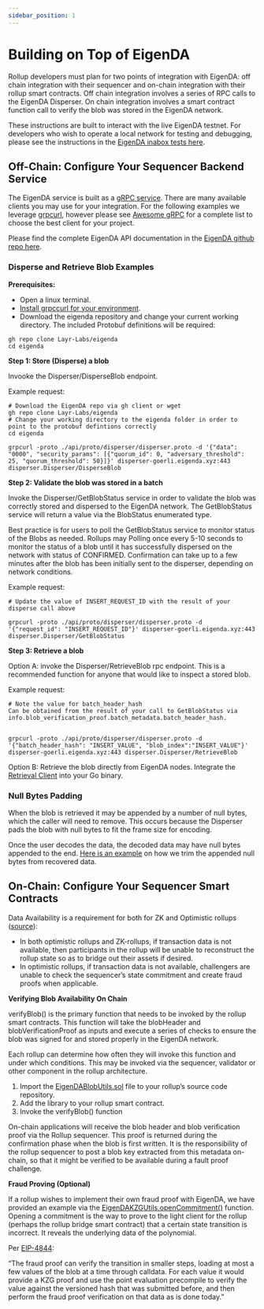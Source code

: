 ```yaml
---
sidebar_position: 1
---
```


# Building on Top of EigenDA

Rollup developers must plan for two points of integration with EigenDA: off chain integration with their sequencer and on-chain integration with their rollup smart contracts. Off chain integration involves a series of RPC calls to the EigenDA Disperser. On chain integration involves a smart contract function call to verify the blob was stored in the EigenDA network.

These instructions are built to interact with the live EigenDA testnet. For developers who wish to operate a local network for testing and debugging, please see the instructions in the [EigenDA inabox tests here](https://github.com/Layr-Labs/eigenda/tree/master/inabox).

## Off-Chain: Configure Your Sequencer Backend Service

The EigenDA service is built as a [gRPC service](https://grpc.io/). There are many available clients you may use for your integration. For the following examples we leverage [grpcurl](https://github.com/fullstorydev/grpcurl), however please see [Awesome gRPC](https://github.com/grpc-ecosystem/awesome-grpc#tools) for a complete list to choose the best client for your project.

Please find the complete EigenDA API documentation in the [EigenDA github repo here](https://github.com/Layr-Labs/eigenda/tree/master/api/docs).

### Disperse and Retrieve Blob Examples

**Prerequisites:**

- Open a linux terminal.
- [Install grpccurl for your environment](https://github.com/fullstorydev/grpcurl#installation).
- Download the eigenda repository and change your current working directory. The included Protobuf definitions will be required:

```
gh repo clone Layr-Labs/eigenda
cd eigenda
```

**Step 1: Store (Disperse) a blob**

Invooke the Disperser/DisperseBlob endpoint.

Example request:

```
# Download the EigenDA repo via gh client or wget
gh repo clone Layr-Labs/eigenda
# Change your working directory to the eigenda folder in order to point to the protobuf defintions correctly
cd eigenda

grpcurl -proto ./api/proto/disperser/disperser.proto -d '{"data": "0000", "security_params": [{"quorum_id": 0, "adversary_threshold": 25, "quorum_threshold": 50}]}' disperser-goerli.eigenda.xyz:443 disperser.Disperser/DisperseBlob

```

**Step 2: Validate the blob was stored in a batch**

Invoke the Disperser/GetBlobStatus service in order to validate the blob was correctly stored and dispersed to the EigenDA network. The GetBlobStatus service will return a value via the BlobStatus enumerated type.

Best practice is for users to poll the GetBlobStatus service to monitor status of the Blobs as needed. Rollups may Polling once every 5-10 seconds to monitor the status of a blob until it has successfully dispersed on the network with status of CONFIRMED. Confirmation can take up to a few minutes after the blob has been initially sent to the disperser, depending on network conditions.

Example request:

```
# Update the value of INSERT_REQUEST_ID with the result of your disperse call above

grpcurl -proto ./api/proto/disperser/disperser.proto -d '{"request_id": "INSERT_REQUEST_ID"}' disperser-goerli.eigenda.xyz:443 disperser.Disperser/GetBlobStatus
```

**Step 3: Retrieve a blob**

Option A: invoke the Disperser/RetrieveBlob rpc endpoint. This is a recommended function for anyone that would like to inspect a stored blob.

Example request:

```
# Note the value for batch_header_hash
Can be obtained from the result of your call to GetBlobStatus via info.blob_verification_proof.batch_metadata.batch_header_hash.


grpcurl -proto ./api/proto/disperser/disperser.proto -d '{"batch_header_hash": "INSERT_VALUE", "blob_index":"INSERT_VALUE"}' disperser-goerli.eigenda.xyz:443 disperser.Disperser/RetrieveBlob
```

Option B: Retrieve the blob directly from EigenDA nodes. Integrate the [Retrieval Client](https://github.com/Layr-Labs/eigenda/blob/master/clients/retrieval_client.go) into your Go binary.

### Null Bytes Padding

When the blob is retrieved it may be appended by a number of null bytes, which the caller will need to remove. This occurs because the Disperser pads the blob with null bytes to fit the frame size for encoding.

Once the user decodes the data, the decoded data may have null bytes appended to the end. [Here is an example](https://github.com/Layr-Labs/eigenda/blob/master/test/integration_test.go#L522) on how we trim the appended null bytes from recovered data.

## On-Chain: Configure Your Sequencer Smart Contracts

Data Availability is a requirement for both for ZK and Optimistic rollups ([source](http://datalayr-docs.s3-website-us-east-1.amazonaws.com/build/rollups/)):

- In both optimistic rollups and ZK-rollups, if transaction data is not available, then participants in the rollup will be unable to reconstruct the rollup state so as to bridge out their assets if desired.
- In optimistic rollups, if transaction data is not available, challengers are unable to check the sequencer’s state commitment and create fraud proofs when applicable.

**Verifying Blob Availability On Chain**

verifyBlob() is the primary function that needs to be invoked by the rollup smart contracts. This function will take the blobHeader and blobVerificationProof as inputs and execute a series of checks to ensure the blob was signed for and stored properly in the EigenDA network.

Each rollup can determine how often they will invoke this function and under which conditions. This may be invoked via the sequencer, validator or other component in the rollup architecture.

1. Import the [EigenDABlobUtils.sol](https://github.com/Layr-Labs/eigenda/blob/master/contracts/src/libraries/EigenDABlobUtils.sol) file to your rollup’s source code repository.
2. Add the library to your rollup smart contract.
3. Invoke the verifyBlob() function

On-chain applications will receive the blob header and blob verification proof via the Rollup sequencer. This proof is returned during the confirmation phase when the blob is first written. It is the responsibility of the rollup sequencer to post a blob key extracted from this metadata on-chain, so that it might be verified to be available during a fault proof challenge.

**Fraud Proving (Optional)**

If a rollup wishes to implement their own fraud proof with EigenDA, we have provided an example via the [EigenDAKZGUtils.openCommitment()](https://github.com/Layr-Labs/eigenda/blob/master/contracts/src/libraries/EigenDAKZGUtils.sol) function. Opening a commitment is the way to prove to the light client for the rollup (perhaps the rollup bridge smart contract) that a certain state transition is incorrect. It reveals the underlying data of the polynomial.

Per [EIP-4844](https://eips.ethereum.org/EIPS/eip-4844#how-rollups-would-function):

“The fraud proof can verify the transition in smaller steps, loading at most a few values of the blob at a time through calldata. For each value it would provide a KZG proof and use the point evaluation precompile to verify the value against the versioned hash that was submitted before, and then perform the fraud proof verification on that data as is done today.”
